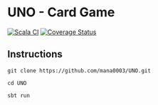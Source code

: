 # UNO - Card Game



[![Scala CI](https://github.com/mana0003/UNO/actions/workflows/ci.yml/badge.svg?refresh=1)](https://github.com/mana0003/UNO/actions/workflows/ci.yml)
[![Coverage Status](https://coveralls.io/repos/github/mana0003/UNO/badge.svg?branch=main&refresh=1)](https://coveralls.io/github/mana0003/UNO?branch=main)
## Instructions
```
git clone https://github.com/mana0003/UNO.git
```
```
cd UNO
```
```
sbt run
```

